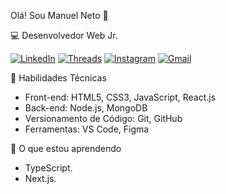 Olá! Sou Manuel Neto 👋<br>

💻 Desenvolvedor Web Jr. <br>

[![LinkedIn](https://img.shields.io/badge/-Manuel%20S.%20Neto-blue?style=plastic&logo=linkedin&logoColor=white)](https://www.linkedin.com/in/manuel-neto-dev/) [![Threads](https://img.shields.io/badge/-Manuel%20S.%20Neto-black?style=plastic&logo=threads&logoColer=white)](https://www.threads.net/@m.sneto)
[![Instagram](https://img.shields.io/badge/-Manuel%20S.%20Neto-critical?style=plastic&logo=instagram&colorLogo=#E4405F)](https://www.instagram.com/m.sneto/)
[![Gmail](https://img.shields.io/badge/-Manuel%20S.%20Neto-red?style=plastic&logo=gmail&logoColor=#EA4335)](silveira.nettoo@gmail.com)


🚀 Habilidades Técnicas
<ul>
  <li>Front-end: HTML5, CSS3, JavaScript, React.js</li>
  <li>Back-end: Node.js, MongoDB</li>
  <li>Versionamento de Código: Git, GitHub</li>
  <li>Ferramentas: VS Code, Figma</li>
</ul>

🌱 O que estou aprendendo
<ul>
  <li>TypeScript.</li>
  <li>Next.js.</li>
</ul>
